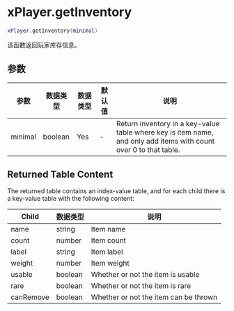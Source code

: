 # xPlayer.getInventory

```lua
xPlayer.getInventory(minimal)
```

该函数返回玩家库存信息。

## 参数

| 参数 | 数据类型 | 数据类型 | 默认值 | 说明                                                                                                       |
|----------|-----------|----------|---------------|-------------------------------------------------------------------------------------------------------------------|
| minimal  | boolean   | Yes      | -             | Return inventory in a key-value table where key is item name, and only add items with count over 0 to that table. |

## Returned Table Content

The returned table contains an index-value table, and for each child there is a key-value table with the following content:

| Child     | 数据类型 | 说明                           |
|-----------|-----------|---------------------------------------|
| name      | string    | Item name                             |
| count     | number    | Item count                            |
| label     | string    | Item label                            |
| weight    | number    | Item weight                           |
| usable    | boolean   | Whether or not the item is usable     |
| rare      | boolean   | Whether or not the item is rare       |
| canRemove | boolean   | Whether or not the item can be thrown |
